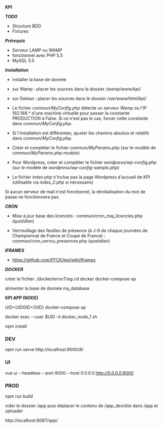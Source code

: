 __KPI__

___TODO___

- Structure BDD
- Fixtures

___Prérequis___

- Serveur LAMP ou WAMP
- fonctionnel avec PHP 5.5
- MySQL 5.5

___Installation___

- installer la base de donnée

- sur Wamp : placer les sources dans le dossier */wamp/www/kpi/*

- sur Debian : placer les sources dans le dossier */var/www/html/kpi/*

- Le fichier *commun/MyConfig.php* détecte un serveur Wamp ou l'IP 192.168.* d'une machine virtuelle pour passer la constante PRODUCTION à False.
Si ce n'est pas le cas, forcer cette constante dans *commun/MyConfig.php*.

- Si l'installation est différentes, ajuster les chemins absolus et relatifs dans *commun/MyConfig.php*.

- Créer et compléter le fichier *commun/MyParams.php* (sur le modèle de *commun/MyParams.php.modele*)

- Pour Wordpress, créer et compléter le fichier *wordpress/wp-config.php* (sur le modèle de *wordpress/wp-config-sample.php*)

- Le fichier *index.php* n'inclue pas la page Wordpress d'accueil de KPI (utilisable via *index_2.php* si nécessaire)


Si aucun serveur de mail n'est fonctionnel, la réinitialisation du mot de passe ne fonctionnera pas.

___CRON___

- Mise à jour base des licenciés : commun/cron_maj_licencies.php  (quotidien)

- Verrouillage des feuilles de présence (à J-6 de chaque journées de Championnat de France et Coupe de France) : commun/cron_verrou_presences.php  (quotidien)


___IFRAMES___

- https://github.com/FFCK/kpi/wiki/Iframes


___DOCKER___

créer le fichier ./docker/error7.log
cd docker
docker-compose up

alimenter la base de donnée my_database

__KPI APP (NODE)__

UID=${UID} GID=${GID} docker-compose up

docker exec --user $UID -it docker_node_1 sh

npm install

### DEV
npm run serve
http://localhost:9000/#/

### UI
vue ui --headless --port 8000 --host 0.0.0.0
http://0.0.0.0:8000

### PROD
npm run build

vider le dossier /app puis déplacer le contenu de /app_dev/dist dans /app et uploader

http://localhost:8087/app/

